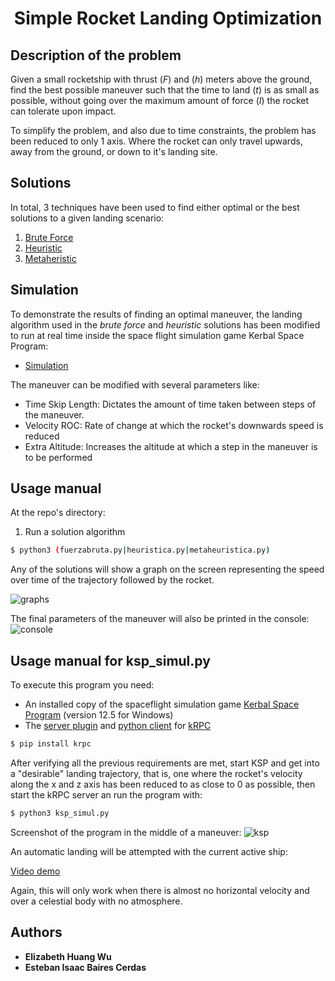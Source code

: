 <h1 align="center">Simple Rocket Landing Optimization</h1>

## Description of the problem

Given a small rocketship with thrust ($F$) and ($h$) meters above the ground, find the best possible maneuver such that the time to land ($t$) is as small as possible, without going over the maximum amount of force ($I$) the rocket can tolerate upon impact.

To simplify the problem, and also due to time constraints, the problem has been reduced to only 1 axis. Where the rocket can only travel upwards, away from the ground, or down to it's landing site.

## Solutions

In total, 3 techniques have been used to find either optimal or the best solutions to a given landing scenario:

1. [Brute Force](./fuerzabruta.py)
2. [Heuristic](./heuristica.py)
3. [Metaheristic](./metaheuristica.py)

## Simulation

To demonstrate the results of finding an optimal maneuver, the landing algorithm used in the *brute force* and *heuristic* solutions has been modified to run at real time inside the space flight simulation game Kerbal Space Program:

* [Simulation](./ksp_simul.py)

The maneuver can be modified with several parameters like:

* Time Skip Length: Dictates the amount of time taken between steps of the maneuver.
* Velocity ROC: Rate of change at which the rocket's downwards speed is reduced
* Extra Altitude: Increases the altitude at which a step in the maneuver is to be performed  

## Usage manual

At the repo's directory:

1. Run a solution algorithm

``` bash
$ python3 (fuerzabruta.py|heuristica.py|metaheuristica.py)
```
Any of the solutions will show a graph on the screen representing the speed over time of the trajectory followed by the rocket.




![graphs](screenshots/{}.png)

The final parameters of the maneuver will also be printed in the console:
![console]({}.png)

## Usage manual for ksp_simul.py

To execute this program you need:

* An installed copy of the spaceflight simulation game [Kerbal Space Program](https://es.wikipedia.org/wiki/Kerbal_Space_Program) (version 12.5 for Windows)
* The [server plugin](https://krpc.github.io/krpc/getting-started.html#the-server-plugin) and [python client](https://krpc.github.io/krpc/getting-started.html#the-python-client) for [kRPC](https://krpc.github.io/krpc/index.html)

```bash
$ pip install krpc
```

After verifying all the previous requirements are met, start KSP and get into a "desirable" landing trajectory, that is, one where the rocket's velocity along the x and z axis has been reduced to as close to 0 as possible, then start the kRPC server an run the program with:

```bash
$ python3 ksp_simul.py
```

Screenshot of the program in the middle of a maneuver:
![ksp]({FC0DB047-C44E-4DE1-9122-28348AAAB935}.png)

An automatic landing will be attempted with the current active ship:


[Video demo]()

Again, this will only work when there is almost no horizontal velocity and over a celestial body with no atmosphere.


## Authors

* **Elizabeth Huang Wu**
* **Esteban Isaac Baires Cerdas**
